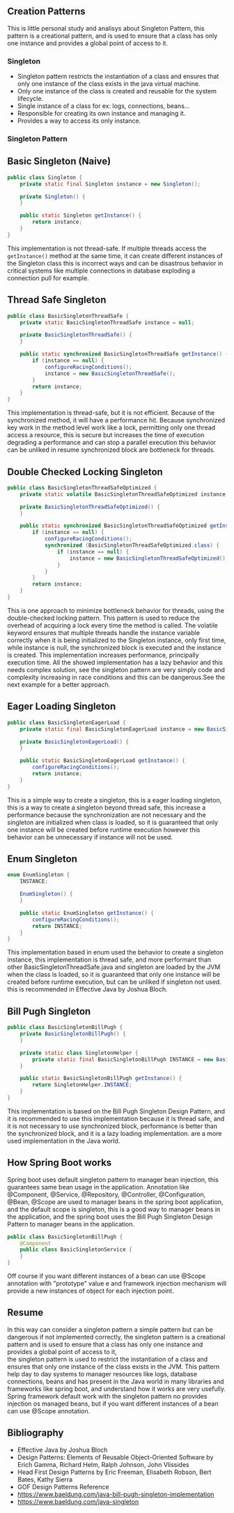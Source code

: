 ## Creation Patterns

This is little personal study and analisys about Singleton Pattern, this pattern is a creational
pattern, and is used to ensure that a class has only one instance and provides a global point of access to it.

### Singleton

- Singleton pattern restricts the instantiation of a class and ensures that only one instance of the class exists in the
  java virtual machine.
- Only one instance of the class is created and reusable for the system lifecycle.
- Single instance of a class for ex: logs, connections, beans...
- Responsible for creating its own instance and managing it.
- Provides a way to access its only instance.

### Singleton Pattern

## Basic Singleton (Naive)

```java
public class Singleton {
    private static final Singleton instance = new Singleton();

    private Singleton() {
    }

    public static Singleton getInstance() {
        return instance;
    }
}
```

This implementation is not thread-safe. If multiple threads access the `getInstance()` method at the same time, it can
create
different instances of the Singleton class this is incorrect ways and can be disastrous behavior in critical systems
like multiple
connections in database exploding a connection pull for example.

## Thread Safe Singleton

```java
public class BasicSingletonThreadSafe {
    private static BasicSingletonThreadSafe instance = null;

    private BasicSingletonThreadSafe() {
    }

    public static synchronized BasicSingletonThreadSafe getInstance() {
        if (instance == null) {
            configureRacingConditions();
            instance = new BasicSingletonThreadSafe();
        }
        return instance;
    }
}
```

This implementation is thread-safe, but it is not efficient. Because of the synchronized method, it will have a
performance hit.
Because synchronized key work in the method level work like a lock, permitting only one thread access a resource, this
is secure but increases
the time of execution degrading a performance and can stop a parallel execution this behavior can be unliked in resume
synchronized block are bottleneck for threads.

## Double Checked Locking Singleton

```java
public class BasicSingletonThreadSafeOptimized {
    private static volatile BasicSingletonThreadSafeOptimized instance;

    private BasicSingletonThreadSafeOptimized() {
    }

    public static synchronized BasicSingletonThreadSafeOptimized getInstance() {
        if (instance == null) {
            configureRacingConditions();
            synchronized (BasicSingletonThreadSafeOptimized.class) {
                if (instance == null) {
                    instance = new BasicSingletonThreadSafeOptimized();
                }
            }
        }
        return instance;
    }
}
```

This is one approach to minimize bottleneck behavior for threads, using the double-checked locking pattern. This pattern
is used to reduce the overhead of acquiring a lock every time the method is called. The volatile keyword ensures that
multiple threads handle the instance variable correctly when it is being initialized to the Singleton instance, only
first time, while instance is null, the synchronized block is executed and the instance is created. This implementation
increases performance, principally execution time. All the showed implementation has a lazy behavior and this needs
complex solution,
see the singleton pattern are very simply code and complexity increasing in race conditions and this can be
dangerous.See the next example for a better approach.

## Eager Loading Singleton

```java
public class BasicSingletonEagerLoad {
    private static final BasicSingletonEagerLoad instance = new BasicSingletonEagerLoad();

    private BasicSingletonEagerLoad() {
    }

    public static BasicSingletonEagerLoad getInstance() {
        configureRacingConditions();
        return instance;
    }
}
```

This is a simple way to create a singleton, this is a eager loading singleton, this is a way to create a singleton
beyond thread safe, this increase a performance because the synchronization are not necessary
and the singleton are initialized when class is loaded, so it is guaranteed that only one instance will be created
before runtime execution
however this behavior can be unnecessary if instance will not be used.

## Enum Singleton

```java
enum EnumSingleton {
    INSTANCE;

    EnumSingleton() {
    }

    public static EnumSingleton getInstance() {
        configureRacingConditions();
        return INSTANCE;
    }
}
```

This implementation based in enum used the behavior to create a singleton instance, this implementation is thread safe,
and more performant than other BasicSingletonThreadSafe.java and singleton are loaded by the JVM when the class is
loaded,
so it is guaranteed that only one instance will be created before runtime execution, but can be unliked if singleton not
used.
this is recommended in Effective Java by Joshua Bloch.

## Bill Pugh Singleton

```java
public class BasicSingletonBillPugh {
    private BasicSingletonBillPugh() {
    }

    private static class SingletonHelper {
        private static final BasicSingletonBillPugh INSTANCE = new BasicSingletonBillPugh();
    }

    public static BasicSingletonBillPugh getInstance() {
        return SingletonHelper.INSTANCE;
    }
}
```

This implementation is based on the Bill Pugh Singleton Design Pattern,
and it is recommended to use this implementation because it is thread safe, and it is not necessary to use synchronized
block, performance is better than the synchronized block, and it is a lazy loading implementation.
are a more used implementation in the Java world.

## How Spring Boot works

Spring boot uses default singleton pattern to manager bean injection, this guarantees same bean usage in the
application.
Annotation like @Component, @Service, @Repository, @Controller, @Configuration, @Bean, @Scope are used to manager beans
in
the spring boot application, and the default scope is singleton, this is a good way to manager beans in the application,
and the
spring boot uses the Bill Pugh Singleton Design Pattern to manager beans in the application.

```java
public class BasicSingletonBillPugh {
    @Component
    public class BasicSingletonService {
    }
}
```
Off course if you want different instances of a bean can use @Scope annotation with "prototype" value e and framework 
injection mechanism will provide a new instances of object for each injection point.  

## Resume

In this way can consider a singleton pattern a simple pattern but can be dangerous if not implemented correctly, the
singleton pattern is a creational pattern
and is used to ensure that a class has only one instance and provides a global point of access to it,  
the singleton pattern is used to restrict the instantiation of a class and ensures that only one instance of the class
exists in the JVM. This pattern help
day to day systems to manager resources like logs, database connections, beans and has present in the Java world in many
libraries and frameworks like spring boot, and understand how it works are very usefully. Spring framework default work with the singleton
pattern no provides injection os managed beans, but if you want different instances of a bean can use @Scope annotation.

## Bibliography

- Effective Java by Joshua Bloch
- Design Patterns: Elements of Reusable Object-Oriented Software by Erich Gamma, Richard Helm, Ralph Johnson, John
  Vlissides
- Head First Design Patterns by Eric Freeman, Elisabeth Robson, Bert Bates, Kathy Sierra
- GOF Design Patterns Reference
- https://www.baeldung.com/java-bill-pugh-singleton-implementation
- https://www.baeldung.com/java-singleton


